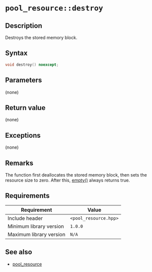 # `pool_resource::destroy`

## Description

Destroys the stored memory block.

## Syntax

```cpp
void destroy() noexcept;
```

## Parameters

(none)

## Return value

(none)

## Exceptions

(none)

## Remarks

The function first deallocates the stored memory block, then sets the resource size to zero. After this, [empty()](pool_resource-empty.md) 
always returns true.

## Requirements

| Requirement             | Value                 |
|-------------------------|-----------------------|
| Include header          | `<pool_resource.hpp>` |
| Minimum library version | `1.0.0`               |
| Maximum library version | `N/A`                 |

## See also

- [pool_resource](pool_resource.md)
